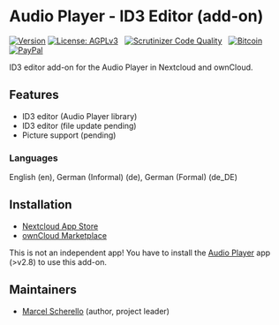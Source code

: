 # Audio Player - ID3 Editor (add-on)

[![Version](https://img.shields.io/github/release/rello/audioplayer_editor.svg)](https://github.com/rello/audioplayer_editor/blob/master/CHANGELOG.md)&#160;[![License: AGPLv3](https://img.shields.io/badge/license-AGPLv3-blue.svg)](http://www.gnu.org/licenses/agpl-3.0)&#160;&#160;&#160;[![Scrutinizer Code Quality](https://scrutinizer-ci.com/g/rello/audioplayer_editor/badges/quality-score.png?b=master)](https://scrutinizer-ci.com/g/rello/audioplayer_editor/?branch=master)&#160;&#160;&#160;[![Bitcoin](https://img.shields.io/badge/donate-Bitcoin-blue.svg)](https://github.com/rello/audioplayer/wiki/donate)&#160;[![PayPal](https://img.shields.io/badge/donate-PayPal-blue.svg)](https://github.com/rello/audioplayer/wiki/donate)

ID3 editor add-on for the Audio Player in Nextcloud and ownCloud.


## Features
- ID3 editor (Audio Player library)
- ID3 editor (file update pending)
- Picture support (pending)

### Languages
English (en), German (Informal) (de), German (Formal) (de_DE)

## Installation
- [Nextcloud App Store](https://apps.nextcloud.com/apps/audioplayer_editor)
- [ownCloud Marketplace](https://marketplace.owncloud.com/apps/audioplayer_editor)

This is not an independent app! 
You have to install the [Audio Player](https://github.com/rello/audioplayer "Audio Player for Nextcloud and ownCloud") app (>v2.8) to use this add-on.


## Maintainers
- [Marcel Scherello](https://github.com/rello) (author, project leader)
